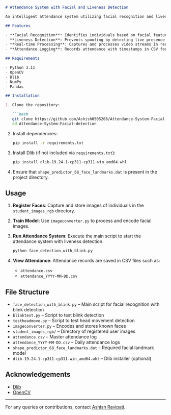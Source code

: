 ````markdown
# Attendance System with Facial and Liveness Detection

An intelligent attendance system utilizing facial recognition and liveness detection to ensure secure and accurate attendance logging. The system captures real-time facial data, analyzes texture and motion-based cues to distinguish between live individuals and spoofing attempts, and logs attendance accordingly.

## Features

- **Facial Recognition**: Identifies individuals based on facial features.
- **Liveness Detection**: Prevents spoofing by detecting live presence through blink detection and head movements.
- **Real-time Processing**: Captures and processes video streams in real-time.
- **Attendance Logging**: Records attendance with timestamps in CSV format.

## Requirements

- Python 3.11
- OpenCV
- Dlib
- NumPy
- Pandas

## Installation

1. Clone the repository:

   ```bash
   git clone https://github.com/Ashish0505208/Attendance-System-Facial-detection.git
   cd Attendance-System-Facial-detection
````

2. Install dependencies:

   ```bash
   pip install -r requirements.txt
   ```

3. Install Dlib (if not included via `requirements.txt`):

   ```bash
   pip install dlib-19.24.1-cp311-cp311-win_amd64.whl
   ```

4. Ensure that `shape_predictor_68_face_landmarks.dat` is present in the project directory.

## Usage

1. **Register Faces**: Capture and store images of individuals in the `student_images_rgb` directory.

2. **Train Model**: Use `imageconverter.py` to process and encode facial images.

3. **Run Attendance System**: Execute the main script to start the attendance system with liveness detection.

   ```bash
   python face_detection_with_blink.py
   ```

4. **View Attendance**: Attendance records are saved in CSV files such as:

   * `attendance.csv`
   * `attendance_YYYY-MM-DD.csv`

## File Structure

* `face_detection_with_blink.py` – Main script for facial recognition with blink detection
* `blinktest.py` – Script to test blink detection
* `testheadmove.py` – Script to test head movement detection
* `imageconverter.py` – Encodes and stores known faces
* `student_images_rgb/` – Directory of registered user images
* `attendance.csv` – Master attendance log
* `attendance_YYYY-MM-DD.csv` – Daily attendance logs
* `shape_predictor_68_face_landmarks.dat` – Required facial landmark model
* `dlib-19.24.1-cp311-cp311-win_amd64.whl` – Dlib installer (optional)

## Acknowledgements

* [Dlib](http://dlib.net/)
* [OpenCV](https://opencv.org/)

---

For any queries or contributions, contact [Ashish Ravipati](mailto:ashishravipati6@gmail.com).

```reach out to me at linkedin https://www.linkedin.com/in/ashish-ravipati-b4806b32b/
```
